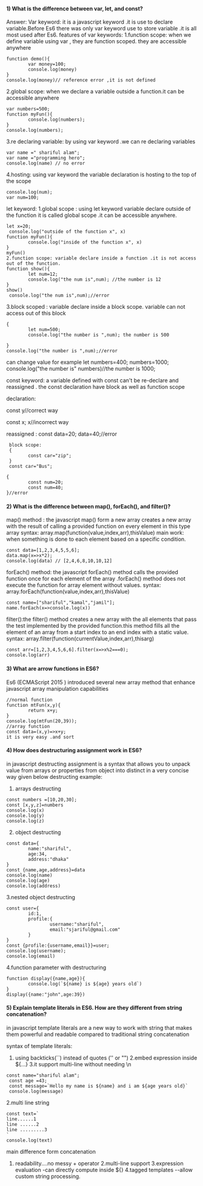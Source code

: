 
#### 1) What is the difference between var, let, and const?
Answer:
        Var  keyword:
it is a javascript keyword .it is use to  declare variable.Before Es6 there was only var keyword use to store variable .it is all most used after Es6.
features of var keywords:
1.function scope:
when we define variable using var , they are function scoped. they are accessible anywhere
```
function demo(){
        var money=100;
        console.log(money)
}
console.log(money)// reference error ,it is not defined
```
2.global scope: when we declare a variable outside a function.it can be accessible anywhere

```
var numbers=500;
function myFun(){
        console.log(numbers);
}
console.log(numbers);

```
3.re declaring variable: by using var keyword .we can re declaring variables
```
var name =" shariful alam";
var name ="programming hero";
console.log(name) // no error
```
4.hosting: using var keyword  the variable declaration is hosting  to the top of the scope
```
console.log(num);
var num=100;
```
   let keyword:
1.global scope : using let keyword variable declare  outside of the function  it is called global scope .it can be accessible anywhere.
```
let x=20;
 console.log("outside of the function x", x)
function myFun(){
        console.log("inside of the function x", x)
}
myFun()
2.function scope: variable declare inside a function .it is not access out of the function.
function show(){
        let num=12;
        console.log("the num is",num); //the number is 12
}
show()
 console.log("the num is",num);//error
```
3.block scoped : variable declare inside a block scope. variable can not access out of this block
```
{
        let num=500;
        console.log("the number is ",num); the number is 500

}
console.log("the number is ",num);//error
```
can change value  for example
let numbers=400;
numbers=1000;
console.log("the number is" numbers)//the number is 1000;


const keyword:
a variable defined with const can't be re-declare and reassigned . the const declaration have block as well as function scope

declaration:

const y//correct way

const x;
x//incorrect way

reassigned :
const data=20;
 data=40;//error
```
 block scope:
 {
        const car="zip";
 }
 const car="Bus";
```
```
{
        const num=20;
        const num=40;
}//error
```

#### 2) What is the difference between map(), forEach(), and filter()?

map() method : the javascript map() form a new array creates a new array  with the result of calling a provided function on every element  in this type array
syntax: array.map(function(value,index,arr),thisValue)
main work: when something is done to each element based on a specific condition.
```
const data=[1,2,3,4,5,5,6];
data.map(x=>x*2);
console.log(data) // [2,4,6,8,10,10,12]

```
forEach() method: the javascript forEach() method calls the provided function once  for each element of the array .forEach() method does not execute the function for  array element without values.
syntax: array.forEach(function(value,index,arr),thisValue)
```
const name=["shariful","kamal","jamil"];
name.forEach(x=>console.log(x))
```
filter():the filter() method creates a new array  with the all elements that pass the test implemented by the provided function.this  method fills  all the element of  an  array from a start index to an end index with a static value.
syntax: array.filter(function(currentValue,index,arr),thisarg)
```
const arr=[1,2,3,4,5,6,6].filter(x=>x%2===0);
console.log(arr)
```
#### 3) What are arrow functions in ES6?
Es6 (ECMAScript 2015 ) introduced several new array method that enhance  javascript  array manipulation capabilities
```
//normal function
function mtFun(x,y){
        return x+y;
}
console.log(mtFun(20,39));
//array function
const data=(x,y)=>x+y;
it is very easy .and sort
```

#### 4) How does destructuring assignment work in ES6?
in javascript  destructing assignment  is a syntax  that allows  you to  unpack value from  arrays  or properties from object into distinct  in a very concise way
given below destructing example:
1. arrays destructing
```
const numbers =[10,20,30];
const [x,y,z]=numbers
console.log(x)
console.log(y)
console.log(z)
```
2. object destructing
```
const data={
        name:"shariful",
        age:34,
        address:"dhaka"
}
const {name,age,address}=data
console.log(name)
console.log(age)
console.log(address)
```
3.nested object destructing
```
const user={
        id:1,
        profile:{
                username:"shariful",
                email:"sjariful@gmail.com"
        }
}
const {profile:{username,email}}=user;
console.log(username);
console.log(email)
```
4.function parameter with destructuring
```
function display({name,age}){
        console.log(`${name} is ${age} years old`)
}
display({name:"john",age:39})
```

#### 5) Explain template literals in ES6. How are they different from string concatenation?

in javascript template literals are a new way to work with string that makes them powerful and readable compared to traditional string concatenation

syntax of template literals:
1. using backticks(``) instead of quotes ('' or "")
2.embed expression inside ${...}
3.it support multi-line without needing \n
```
const name="shariful alam";
 const age =43;
 const message=`Hello my name is ${name} and i am ${age years old}`
 console.log(message)

 ```
2.multi line string
```
const text=`
line......1
line ......2
line .........3
`
console.log(text)
```
main difference form concatenation
1. readability....no messy + operator
2.multi-line support
3.expression evaluation -can directly compute inside ${}
4.tagged templates --allow custom string processing.